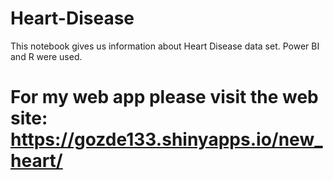 # Heart-Disease
This notebook gives us information about Heart Disease data set.
Power BI and R were used.

# For my web app please visit the web site:  https://gozde133.shinyapps.io/new_heart/
